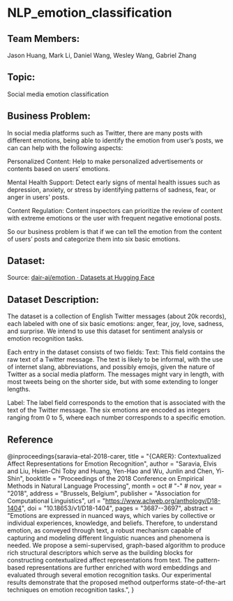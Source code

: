 # NLP_emotion_classification


## Team Members: 

Jason Huang, Mark Li, Daniel Wang, Wesley Wang, Gabriel Zhang

## Topic:

Social media emotion classification

## Business Problem:

In social media platforms such as Twitter, there are many posts with different emotions, being able to identify the emotion from user’s posts, we can 
can help with the following aspects:

Personalized Content: Help to make personalized advertisements or contents based on users’ emotions.

Mental Health Support: Detect early signs of mental health issues such as depression, anxiety, or stress by identifying patterns of sadness, fear, or anger in users' posts.

Content Regulation: Content inspectors can prioritize the review of content with extreme emotions or the user with frequent negative emotional posts.

So our business problem is that if we can tell the emotion from the content of users’ posts and categorize them into six basic emotions.

## Dataset:

Source: [dair-ai/emotion · Datasets at Hugging Face](https://huggingface.co/datasets/dair-ai/emotion)

## Dataset Description:

The dataset is a collection of English Twitter messages (about 20k records), each labeled with one of six basic emotions: anger, fear, joy, love, sadness, and surprise. We intend to use this dataset for sentiment analysis or emotion recognition tasks.

Each entry in the dataset consists of two fields:
Text: This field contains the raw text of a Twitter message. The text is likely to be informal, with the use of internet slang, abbreviations, and possibly emojis, given the nature of Twitter as a social media platform. The messages might vary in length, with most tweets being on the shorter side, but with some extending to longer lengths.

Label: The label field corresponds to the emotion that is associated with the text of the Twitter message. The six emotions are encoded as integers ranging from 0 to 5, where each number corresponds to a specific emotion. 

## Reference

@inproceedings{saravia-etal-2018-carer,
    title = "{CARER}: Contextualized Affect Representations for Emotion Recognition",
    author = "Saravia, Elvis  and
      Liu, Hsien-Chi Toby  and
      Huang, Yen-Hao  and
      Wu, Junlin  and
      Chen, Yi-Shin",
    booktitle = "Proceedings of the 2018 Conference on Empirical Methods in Natural Language Processing",
    month = oct # "-" # nov,
    year = "2018",
    address = "Brussels, Belgium",
    publisher = "Association for Computational Linguistics",
    url = "https://www.aclweb.org/anthology/D18-1404",
    doi = "10.18653/v1/D18-1404",
    pages = "3687--3697",
    abstract = "Emotions are expressed in nuanced ways, which varies by collective or individual experiences, knowledge, and beliefs. Therefore, to understand emotion, as conveyed through text, a robust mechanism capable of capturing and modeling different linguistic nuances and phenomena is needed. We propose a semi-supervised, graph-based algorithm to produce rich structural descriptors which serve as the building blocks for constructing contextualized affect representations from text. The pattern-based representations are further enriched with word embeddings and evaluated through several emotion recognition tasks. Our experimental results demonstrate that the proposed method outperforms state-of-the-art techniques on emotion recognition tasks.",
}



